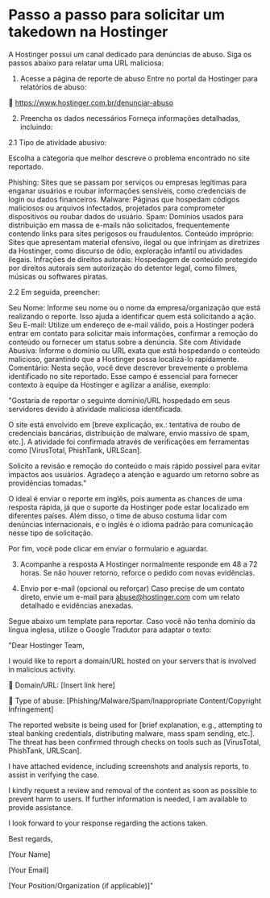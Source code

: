 # Passo a passo para solicitar um takedown na Hostinger
A Hostinger possui um canal dedicado para denúncias de abuso. Siga os passos abaixo para relatar uma URL maliciosa:

1. Acesse a página de reporte de abuso
Entre no portal da Hostinger para relatórios de abuso: 

🔗 https://www.hostinger.com.br/denunciar-abuso

2. Preencha os dados necessários
Forneça informações detalhadas, incluindo:

2.1 Tipo de atividade abusivo:

Escolha a categoria que melhor descreve o problema encontrado no site reportado.

Phishing: Sites que se passam por serviços ou empresas legítimas para enganar usuários e roubar informações sensíveis, como credenciais de login ou dados financeiros.
Malware: Páginas que hospedam códigos maliciosos ou arquivos infectados, projetados para comprometer dispositivos ou roubar dados do usuário.
Spam: Domínios usados para distribuição em massa de e-mails não solicitados, frequentemente contendo links para sites perigosos ou fraudulentos.
Conteúdo impróprio: Sites que apresentam material ofensivo, ilegal ou que infrinjam as diretrizes da Hostinger, como discurso de ódio, exploração infantil ou atividades ilegais.
Infrações de direitos autorais: Hospedagem de conteúdo protegido por direitos autorais sem autorização do detentor legal, como filmes, músicas ou softwares piratas.

2.2 Em seguida, preencher:

Seu Nome: Informe seu nome ou o nome da empresa/organização que está realizando o reporte. Isso ajuda a identificar quem está solicitando a ação.
Seu E-mail: Utilize um endereço de e-mail válido, pois a Hostinger poderá entrar em contato para solicitar mais informações, confirmar a remoção do conteúdo ou fornecer um status sobre a denúncia.
Site com Atividade Abusiva: Informe o domínio ou URL exata que está hospedando o conteúdo malicioso, garantindo que a Hostinger possa localizá-lo rapidamente.
Comentário: Nesta seção, você deve descrever brevemente o problema identificado no site reportado. Esse campo é essencial para fornecer contexto à equipe da Hostinger e agilizar a análise, exemplo:

"Gostaria de reportar o seguinte domínio/URL hospedado em seus servidores devido à atividade maliciosa identificada.

O site está envolvido em [breve explicação, ex.: tentativa de roubo de credenciais bancárias, distribuição de malware, envio massivo de spam, etc.]. A atividade foi confirmada através de verificações em ferramentas como [VirusTotal, PhishTank, URLScan]. 

Solicito a revisão e remoção do conteúdo o mais rápido possível para evitar impactos aos usuários. Agradeço a atenção e aguardo um retorno sobre as providências tomadas."

O ideal é enviar o reporte em inglês, pois aumenta as chances de uma resposta rápida, já que o suporte da Hostinger pode estar localizado em diferentes países. Além disso, o time de abuso costuma lidar com denúncias internacionais, e o inglês é o idioma padrão para comunicação nesse tipo de solicitação.

Por fim, vocẽ pode clicar em enviar o formulario e aguardar.

3. Acompanhe a resposta
A Hostinger normalmente responde em 48 a 72 horas. Se não houver retorno, reforce o pedido com novas evidências.

4. Envio por e-mail (opcional ou reforçar)
Caso precise de um contato direto, envie um e-mail para abuse@hostinger.com com um relato detalhado e evidências anexadas.

Segue abaixo um template para reportar. Caso você não tenha domínio da língua inglesa, utilize o Google Tradutor para adaptar o texto:

"Dear Hostinger Team,

I would like to report a domain/URL hosted on your servers that is involved in malicious activity.

🔗 Domain/URL: [Insert link here]

📌 Type of abuse: [Phishing/Malware/Spam/Inappropriate Content/Copyright Infringement]

The reported website is being used for [brief explanation, e.g., attempting to steal banking credentials, distributing malware, mass spam sending, etc.]. The threat has been confirmed through checks on tools such as [VirusTotal, PhishTank, URLScan].

I have attached evidence, including screenshots and analysis reports, to assist in verifying the case.

I kindly request a review and removal of the content as soon as possible to prevent harm to users. If further information is needed, I am available to provide assistance.

I look forward to your response regarding the actions taken.

Best regards, 

[Your Name] 

[Your Email]

[Your Position/Organization (if applicable)]"
